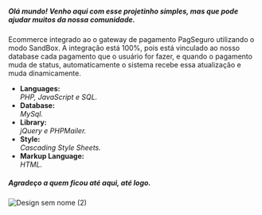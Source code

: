 <h5>Olá mundo! Venho aqui com esse projetinho simples, mas que pode ajudar muitos da nossa comunidade.</h5>
<p>Ecommerce integrado ao o gateway de pagamento PagSeguro utilizando o modo SandBox. A integração está 100%, pois está vinculado ao nosso database cada pagamento que o usuário for fazer, e quando o pagamento muda de status, automaticamente o sistema recebe essa atualização e muda dinamicamente.</p>



<ul>
<li>
  <strong>Languages: <br /></strong>
  <i>PHP, JavaScript e SQL.</i>
 </li>

<li>
  <strong>Database: </br /></strong>
  <i>MySql.</i>
</li>

<li>
  <strong>Library: <br /></strong>
  <i>jQuery e PHPMailer.</i>
</li>

<li>
  <strong>Style: <br /></strong>
  <i>Cascading Style Sheets.</i>
</li>

<li>
  <strong>Markup Language: <br /></strong>
  <i>HTML.</i>
</li>
</ul>

<h5>Agradeço a quem ficou até aqui, até logo.</h5>


![Design sem nome (2)](https://user-images.githubusercontent.com/89032013/140664289-912a6771-85c6-4010-8a85-514a22510763.gif)
